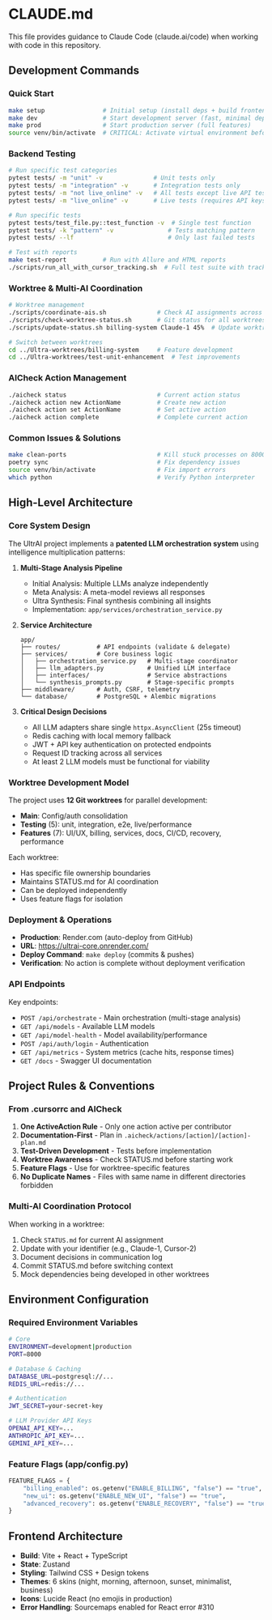 # CLAUDE.md

This file provides guidance to Claude Code (claude.ai/code) when working with code in this repository.

## Development Commands

### Quick Start
```bash
make setup                # Initial setup (install deps + build frontend)
make dev                  # Start development server (fast, minimal deps)
make prod                 # Start production server (full features)
source venv/bin/activate  # CRITICAL: Activate virtual environment before Python commands
```

### Backend Testing
```bash
# Run specific test categories
pytest tests/ -m "unit" -v              # Unit tests only
pytest tests/ -m "integration" -v       # Integration tests only
pytest tests/ -m "not live_online" -v   # All tests except live API tests
pytest tests/ -m "live_online" -v       # Live tests (requires API keys)

# Run specific tests
pytest tests/test_file.py::test_function -v  # Single test function
pytest tests/ -k "pattern" -v               # Tests matching pattern
pytest tests/ --lf                          # Only last failed tests

# Test with reports
make test-report          # Run with Allure and HTML reports
./scripts/run_all_with_cursor_tracking.sh  # Full test suite with tracking
```

### Worktree & Multi-AI Coordination
```bash
# Worktree management
./scripts/coordinate-ais.sh              # Check AI assignments across worktrees
./scripts/check-worktree-status.sh       # Git status for all worktrees
./scripts/update-status.sh billing-system Claude-1 45%  # Update worktree status

# Switch between worktrees
cd ../Ultra-worktrees/billing-system     # Feature development
cd ../Ultra-worktrees/test-unit-enhancement  # Test improvements
```

### AICheck Action Management
```bash
./aicheck status                         # Current action status
./aicheck action new ActionName          # Create new action
./aicheck action set ActionName          # Set active action
./aicheck action complete                # Complete current action
```

### Common Issues & Solutions
```bash
make clean-ports                         # Kill stuck processes on 8000-8001
poetry sync                              # Fix dependency issues
source venv/bin/activate                 # Fix import errors
which python                             # Verify Python interpreter
```

## High-Level Architecture

### Core System Design
The UltrAI project implements a **patented LLM orchestration system** using intelligence multiplication patterns:

1. **Multi-Stage Analysis Pipeline**
   - Initial Analysis: Multiple LLMs analyze independently
   - Meta Analysis: A meta-model reviews all responses
   - Ultra Synthesis: Final synthesis combining all insights
   - Implementation: `app/services/orchestration_service.py`

2. **Service Architecture**
   ```
   app/
   ├── routes/          # API endpoints (validate & delegate)
   ├── services/        # Core business logic
   │   ├── orchestration_service.py   # Multi-stage coordinator
   │   ├── llm_adapters.py            # Unified LLM interface
   │   ├── interfaces/                # Service abstractions
   │   └── synthesis_prompts.py       # Stage-specific prompts
   ├── middleware/      # Auth, CSRF, telemetry
   └── database/        # PostgreSQL + Alembic migrations
   ```

3. **Critical Design Decisions**
   - All LLM adapters share single `httpx.AsyncClient` (25s timeout)
   - Redis caching with local memory fallback
   - JWT + API key authentication on protected endpoints
   - Request ID tracking across all services
   - At least 2 LLM models must be functional for viability

### Worktree Development Model
The project uses **12 Git worktrees** for parallel development:

- **Main**: Config/auth consolidation
- **Testing** (5): unit, integration, e2e, live/performance
- **Features** (7): UI/UX, billing, services, docs, CI/CD, recovery, performance

Each worktree:
- Has specific file ownership boundaries
- Maintains STATUS.md for AI coordination
- Can be deployed independently
- Uses feature flags for isolation

### Deployment & Operations
- **Production**: Render.com (auto-deploy from GitHub)
- **URL**: https://ultrai-core.onrender.com/
- **Deploy Command**: `make deploy` (commits & pushes)
- **Verification**: No action is complete without deployment verification

### API Endpoints
Key endpoints:
- `POST /api/orchestrate` - Main orchestration (multi-stage analysis)
- `GET /api/models` - Available LLM models
- `GET /api/model-health` - Model availability/performance
- `POST /api/auth/login` - Authentication
- `GET /api/metrics` - System metrics (cache hits, response times)
- `GET /docs` - Swagger UI documentation

## Project Rules & Conventions

### From .cursorrc and AICheck
1. **One ActiveAction Rule** - Only one action active per contributor
2. **Documentation-First** - Plan in `.aicheck/actions/[action]/[action]-plan.md`
3. **Test-Driven Development** - Tests before implementation
4. **Worktree Awareness** - Check STATUS.md before starting work
5. **Feature Flags** - Use for worktree-specific features
6. **No Duplicate Names** - Files with same name in different directories forbidden

### Multi-AI Coordination Protocol
When working in a worktree:
1. Check `STATUS.md` for current AI assignment
2. Update with your identifier (e.g., Claude-1, Cursor-2)
3. Document decisions in communication log
4. Commit STATUS.md before switching context
5. Mock dependencies being developed in other worktrees

## Environment Configuration

### Required Environment Variables
```bash
# Core
ENVIRONMENT=development|production
PORT=8000

# Database & Caching
DATABASE_URL=postgresql://...
REDIS_URL=redis://...

# Authentication
JWT_SECRET=your-secret-key

# LLM Provider API Keys
OPENAI_API_KEY=...
ANTHROPIC_API_KEY=...
GEMINI_API_KEY=...
```

### Feature Flags (app/config.py)
```python
FEATURE_FLAGS = {
    "billing_enabled": os.getenv("ENABLE_BILLING", "false") == "true",
    "new_ui": os.getenv("ENABLE_NEW_UI", "false") == "true",
    "advanced_recovery": os.getenv("ENABLE_RECOVERY", "false") == "true",
}
```

## Frontend Architecture
- **Build**: Vite + React + TypeScript
- **State**: Zustand
- **Styling**: Tailwind CSS + Design tokens
- **Themes**: 6 skins (night, morning, afternoon, sunset, minimalist, business)
- **Icons**: Lucide React (no emojis in production)
- **Error Handling**: Sourcemaps enabled for React error #310